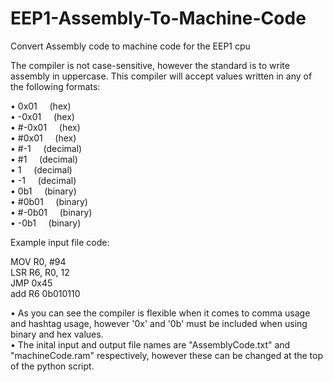 # EEP1-Assembly-To-Machine-Code
Convert Assembly code to machine code for the EEP1 cpu

The compiler is not case-sensitive, however the standard is to write assembly in uppercase. 
This compiler will accept values written in any of the following formats:
  
• 0x01            &nbsp;  &nbsp; (hex)  
• -0x01           &nbsp;  &nbsp; (hex)  
• #-0x01          &nbsp;  &nbsp; (hex)  
• #0x01           &nbsp;  &nbsp; (hex)  
• #-1              &nbsp; &nbsp; (decimal)  
• #1              &nbsp; &nbsp; (decimal)  
• 1               &nbsp; &nbsp; (decimal)  
• -1             &nbsp; &nbsp; (decimal)  
• 0b1            &nbsp; &nbsp; (binary)  
• #0b01          &nbsp; &nbsp; (binary)  
• #-0b01         &nbsp; &nbsp; (binary)  
• -0b1           &nbsp; &nbsp; (binary)  

Example input file code:

MOV R0, #94  
LSR R6, R0, 12    
JMP 0x45  
add R6 0b010110  

• As you can see the compiler is flexible when it comes to comma usage and hashtag usage, however '0x' and '0b' must be included when using binary and hex values.       
• The inital input and output file names are "AssemblyCode.txt" and "machineCode.ram" respectively, however these can be changed at the top of the python script.

